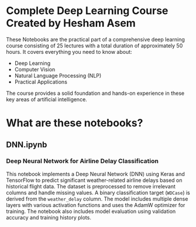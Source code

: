 # Complete Deep Learning Course Created by Hesham Asem

These Notebooks are the practical part of a comprehensive deep learning course consisting of 25 lectures with a total duration of approximately 50 hours. It covers everything you need to know about:

- Deep Learning
- Computer Vision
- Natural Language Processing (NLP)
- Practical Applications

The course provides a solid foundation and hands-on experience in these key areas of artificial intelligence.


# What are these notebooks?

## DNN.ipynb
### Deep Neural Network for Airline Delay Classification

This notebook implements a Deep Neural Network (DNN) using Keras and TensorFlow to predict significant weather-related airline delays based on historical flight data. The dataset is preprocessed to remove irrelevant columns and handle missing values. A binary classification target (`WDCase`) is derived from the `weather_delay` column. The model includes multiple dense layers with various activation functions and uses the AdamW optimizer for training. The notebook also includes model evaluation using validation accuracy and training history plots.


